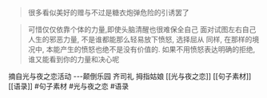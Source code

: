 >很多看似美好的赠与不过是糖衣炮弹危险的引诱罢了

>可惜仅仅依靠个体的力量,即使头脑清醒也很难保全自己
>面对试图左右自己人生的邪恶力量, 不是谁都能那么轻易放下愤怒, 选择屈从
>同样, 在那样的境况中, 本能产生的愤怒也绝不是没有价值的. 如果不用愤怒表达明确的拒绝, 谁又能看到你的力量和决心呢

摘自光与夜之恋活动 ---颠倒乐园
齐司礼 拇指姑娘
[[光与夜之恋]] [[句子素材]][[语录]] #句子素材 #光与夜之恋 #语录
